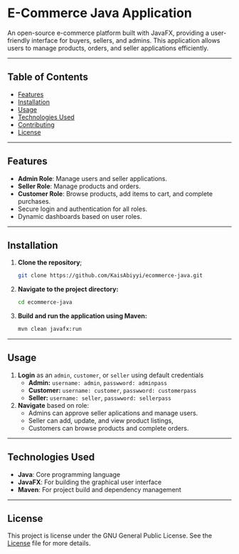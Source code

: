 # E-Commerce Java Application

An open-source e-commerce platform built with JavaFX, providing a user-friendly interface for buyers, sellers, and admins. This application allows users to manage products, orders, and seller applications efficiently. 


---

## Table of Contents

- [Features](#features)
- [Installation](#installation)
- [Usage](#usage)
- [Technologies Used](#technologies-used)
- [Contributing](#contributing)
- [License](#license)

---

## Features

- **Admin Role**: Manage users and seller applications.
- **Seller Role**: Manage products and orders.
- **Customer Role**: Browse products, add items to cart, and complete purchases.
- Secure login and authentication for all roles.
- Dynamic dashboards based on user roles.

---

## Installation

1.  **Clone the repository**;
    ```bash
    git clone https://github.com/KaisAbiyyi/ecommerce-java.git
    ```
2. **Navigate to the project directory:**
    ```bash
    cd ecommerce-java
    ```
3. **Build and run the application using Maven:**
    ```bash
    mvn clean javafx:run
    ```

---

## Usage

1.  **Login** as an `admin`, `customer`, or `seller` using default credentials
    - **Admin:** `username: admin`, `passwword: adminpass`
    - **Customer:** `username: customer`, `passwword: customerpass`
    - **Seller:** `username: seller`, `passwword: sellerpass`
2.  **Navigate** based on role:
    - Admins can approve seller aplications and manage users.
    - Seller can add, update, and view product listings,
    - Customers can browse products and complete orders.

---

## Technologies Used
- **Java**: Core programming language
- **JavaFX**: For building the graphical user interface
- **Maven**: For project build and dependency management

---

## License
This project is license under the GNU General Public License. See the [License](https://github.com/KaisAbiyyi/ecommerce-java/blob/main/LICENSE) file for more details.